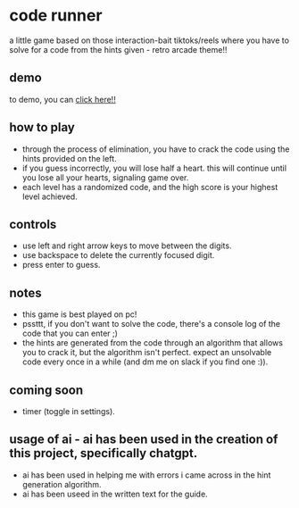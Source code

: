 # code runner

a little game based on those interaction-bait tiktoks/reels where you have to solve for a code from the hints given - retro arcade theme!!

## demo

to demo, you can [click here!!](https://code-runner-game.vercel.app/)

## how to play

- through the process of elimination, you have to crack the code using the hints provided on the left.
- if you guess incorrectly, you will lose half a heart. this will continue until you lose all your hearts, signaling game over.
- each level has a randomized code, and the high score is your highest level achieved.

## controls

- use left and right arrow keys to move between the digits.
- use backspace to delete the currently focused digit.
- press enter to guess.

## notes

- this game is best played on pc!
- pssttt, if you don't want to solve the code, there's a console log of the code that you can enter ;)
- the hints are generated from the code through an algorithm that allows you to crack it, but the algorithm isn't perfect. expect an unsolvable code every once in a while (and dm me on slack if you find one :)).

## coming soon
- timer (toggle in settings).

## usage of ai - ai has been used in the creation of this project, specifically chatgpt.

- ai has been used in helping me with errors i came across in the hint generation algorithm.
- ai has been useed in the written text for the guide.